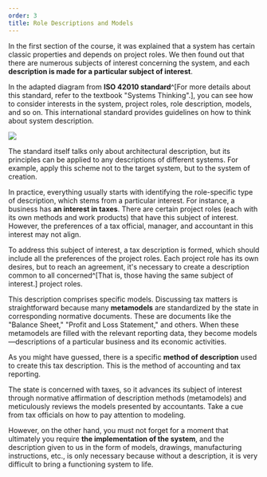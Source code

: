```yaml
---
order: 3
title: Role Descriptions and Models
---
```


In the first section of the course, it was explained that a system has certain classic properties and depends on project roles. We then found out that there are numerous subjects of interest concerning the system, and each **description is made for a particular subject of interest**.

In the adapted diagram from **ISO 42010 standard**^[For more details about this standard, refer to the textbook "Systems Thinking".], you can see how to consider interests in the system, project roles, role description, models, and so on. This international standard provides guidelines on how to think about system description.

![](/text/Introduction-to-SThinking/2024-11-23T2158/5900/16.png)

The standard itself talks only about architectural description, but its principles can be applied to any descriptions of different systems. For example, apply this scheme not to the target system, but to the system of creation.

In practice, everything usually starts with identifying the role-specific type of description, which stems from a particular interest. For instance, a business has **an interest in taxes**. There are certain project roles (each with its own methods and work products) that have this subject of interest. However, the preferences of a tax official, manager, and accountant in this interest may not align.

To address this subject of interest, a tax description is formed, which should include all the preferences of the project roles. Each project role has its own desires, but to reach an agreement, it's necessary to create a description common to all concerned^[That is, those having the same subject of interest.] project roles.

This description comprises specific models. Discussing tax matters is straightforward because many **metamodels** are standardized by the state in corresponding normative documents. These are documents like the "Balance Sheet," "Profit and Loss Statement," and others. When these metamodels are filled with the relevant reporting data, they become models—descriptions of a particular business and its economic activities.

As you might have guessed, there is a specific **method of description** used to create this tax description. This is the method of accounting and tax reporting.

The state is concerned with taxes, so it advances its subject of interest through normative affirmation of description methods (metamodels) and meticulously reviews the models presented by accountants. Take a cue from tax officials on how to pay attention to modeling.

However, on the other hand, you must not forget for a moment that ultimately you require **the implementation of the system**, and the description given to us in the form of models, drawings, manufacturing instructions, etc., is only necessary because without a description, it is very difficult to bring a functioning system to life.